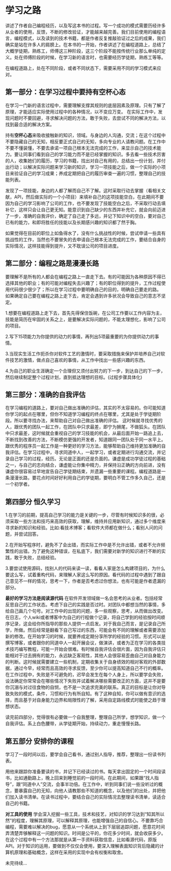 # 学习之路

讲述了作者自己编程经历，以及写这本书的过程。写一个成功的模式需要历经许多从业者的使用，反馈，不断的修改验证，才能越来越完善。我们目前使用的编程语言，编程模式，以及读到的技术书籍，都是作者反复推敲验证过之后的成果，我们确实是站在许多人的肩膀上。在本书的一开始，作者讲述了在编程道路上，总结了大概学徒期，熟练工，师傅这三种阶段，这三个阶段不能按传统行业那么单纯的定义。处在师傅阶段的时候，在学习新的语言时，也需要经历学徒期，熟练工等等。

在编程道路上，处在不同阶段，或者不同状态下，需要采用不同的学习模式来应对。

## 第一部分：在学习过程中要持有空杯心态

在学习一门新的语言过程中，需要理解支撑其规则的底层因素及原理。只有了解了原理，才能适应实际使用过程中的各种情况，以不变应万变。 在实际工作中，发现问题时不要回避，寻求解决问题的方法，敢于失败，去尝试不同的解决方法，以找到最合适的解决方案。

持有**空杯心态**来吸收接触新的知识，领域。与身边的人沟通，交流；在这个过程中不要隐藏自己的无知，相反要正式自己的无知，多向专业的人请教问题。在工作中不要不懂装懂，不要去承诺一项自己根本无法完成的工作，来显示自己的技术能力。要让同事们看到自己的学习能力而不是已经掌握的知识。多去看一些技术厉害的人，收集她们的履历，学习的书籍，找出对自己有用的，总结出一份计划，并付出行动；以解决实际问题来学习新的知识，学习一项技能之后，做一个实际的小项目来验证自己的学习成果；养成定期把自己的履历审查一遍的习惯，整理自己的技能列表。

发现了一项技能，身边的人都了解而自己不了解。这时采取行动去掌握（看相关文献，API，然后做实际的一个小项目）来填补自己的这项技能空白，在此期间不要因为自己的学习影响了公司的工作，也不要发现了技能空白之后，不采取行动去填补它，这样只会让自己更无知。能意识到自己缺少的东西并补充它，就会向前迈进了一步，准确的自我评价，确定了自己走了多远，并记下知识中的空白，要对自己已有的能力，和即将胜任的技能以及长期感兴趣的知识都了然于胸。

如果觉得在目前的职位上如鱼得水了，没有什么挑战性的时候，尝试申请一些具有挑战性的工作，当然也不要冒失的去申请自己根本无法完成的工作，要结合自身的实际情况，这样技能得到提升，又不耽误公司的项目进度。

## 第二部分：编程之路是漫漫长路

要理解不是所有的人都会在编程之路上一直走下去。有的可能因为各种原因不得已选择其他的职业；有的可能对编程失去兴趣了；有的职位得到的提升，工作过程使用代码很少很少了；所以在学习过程中要明确自己的目的，明确自己要走的路。
如果确定自己要在编程之路上走下去，肯定会遇到许多状况会导致自己的意志不坚定。

1.想要在编程道路上走下去，首先先得保住饭碗，在公司工作要以工作内容为主，技能是简历在牢固的关系之上，是要解决实际问题的，不能太理想化，影响了公司的项目。

2.写下15项能力为你提供的动力的事情，再列出5项最重要的为你提供动力的事情。

3.当现实生活工作扼杀你对软件工艺的激情时，要采取措施来保护并培养自己对软件技艺的激情，做点自己喜欢的事情，从工作中找出一些感兴趣的东西。

4.为自己的职业生涯确定一个合理但又须付出努力的下一步，到达自己的下一步，然后继续制定整个过程计划，直到抵达理想的目标。(过程步骤具体化)

## 第三部分：准确的自我评估

在学习编程的道路上，要对自己做出准确的评估，其实的不太容易的。你可能知道你学习的起点在哪里，但你不知道学习编程的终点在哪里，尤其是处于学徒期阶段。所以要寻找办法，来帮助自己对自己做出准确的评估。
这时候就寻找优秀的人，跟优秀的团队一起工作，在团队中只求最差，即宁为狮尾，不做狐头。在团队中只求最差，这时候就会重视自己的学习技能的机会，从最后面开始一路追上去，不断找到改善的方法，不断模仿更强的开发者，知道跟同一团队处于同一水平上。跟优秀的程序员一起工作是一种更好的学习方法，能够帮助自己维持更加准确的自我评估。在学习过程中，寻求同道中人，一起学习，或者定期进行沟通交流，并记录自己学习的过程，经历。无论是正面的还是负面的。谦虚是成功学徒过程的基础之一，与自己的志向结合，谦虚能让你集中精力，并保持沿正确的方向前进，没有谦虚你很容易过早地宣告自己学徒期结束，并遗漏一些重要的课程。编程道路是一条漫漫长路，要花点时间好好利用自己的学徒期，要明白不管工作多久自己，还是一个初学者。

## 第四部分 恒久学习

1.在学习的前期，提高自己学习的能力是关键的一步，尽管有时候知识多的很，必须采取一些方法和技巧来高效的获取，理解，维持并应用新知识，通过多个维度来寻求新的知识和经验。比如:看技术博客；看软件大师都在做什么；看别人问的问题，并尝试回答。

2.在开始写程序时，避免不了会出错，而实际工作中是不允许出错，或者不允许频繁性的出错。为了避免这种错误，在私底下，我们需要对新学的知识进行不断的实践，敢于失败，总结经验。

3.要尝试使用源码，找别人的代码来读一读，看看人家是怎么构建项目的，为什么要这么写，试着重构代码，来理解人家这么写的原因。看代码的过程中遇到了跟自己意见不一样的情况，思考一下，作者是否考虑过你想法，也有可能是作者遗漏的部分。

**最好的学习方法是阅读源代码**
在软件开发领域做一名会思考的从业者。包括经常反思自己的工作状态。考虑下自己的实践是否过时。对团队中都想当然的事情，多给自己画几个句号。对工作中的出现的问题，多一些观察，思考，从而做出改变。在日志，个人wiki或者博客中为自己的行程做个记录，将自己学到的经验按时间顺序记录，这会给你所指导的那些人提供一点启发。对于我自己而言，是记录自己所学，所做。然后经常是翻看下自己写过的东西，可能会有不同的理解或者需要添加新的修改。在开始学习的时候，就要养成定期分享所学的经验的习惯。形式可以是撰写博客，或者跟你的同道中人一起开展会议，做演讲，或者为正在学习的各类技术技巧编写教程，可能一开始会很难。有时候自我评估会很片面，因为自我评估只能相对于过去拥有的能力，永远缺乏客观性，其他人会很容易歪曲自己对自身能力的判断。这时候就需要建立一些机制，定期收集关于自身绩效的相对客观的外部数据，通过今早，经常而且高效的寻求反馈，至少你可以提高知道自己不行的概率。在工作过程中，失败是不可避免的，迟早会发生在每个人身上，所以要学会失败，设法确定你常常会在哪些情况下失败并试着解决哪些需要改正的方面，这并不是要你沉溺与对过往食物的自悯，也不是一次追求完美的联系。真正的目标是让你对导致失败的模式，条件，习惯和行为有所自知。有了这种自知，你可以做有意识的选择，而且基于对自身能力边界和局限性的了解，采用自定路线模式时能使之趋于理想状态。

读完前四部分，觉得很有必要做一个自我整理，整理自己所学，想学知识，做一个自我评估。系上白色腰带，从学徒期开始，持续动力，重走慢慢长路。

## 第五部分 安排你的课程

学习了一段时间以后，要学会自己看书，通过别人指导，推荐，整理出一份读书列表。

用他来跟踪你准备要读的书，并记下已经读过的书。每天拿出固定的一个时间段读书，比如通勤路上，晚上回来到睡觉前的一段时间。在此期间，如果跟“找人指导”，跟“同道中人”交流，会事半功倍。在工作中，听到同事们说一些没听过的概念，要暴露自己的无知，向他人请教那些不知道的概念，以及他们的出处，并把他们加入读书清单。在读书过程中，要结合自己的实际情况去整理读书清单，读适合自己的书籍。

**对工具的使用**
学会深入挖掘一些工具，技术和技艺，对知识的学习达到“知其所以然”的程度，理解其原理，可以解释其原理，也能增强自己的自信心。不要靠巧合编程，需要难以解决的bug，愿意从一个系统从上到下层层追踪问题，愿意花时间弄清楚弄够解释这一问题的知识。时间是公平的，你花多少时间，就会收获多少。在这个过程中有一个方法那就是从第一手资料获取信息，比如看源代码，原版API。对于知识的运用，要做到不仅仅会使用，要深入理解表面知识背后隐藏的计算机原理和基础概念，这样在采用的实现中会有权衡和取舍。

未完待续...
